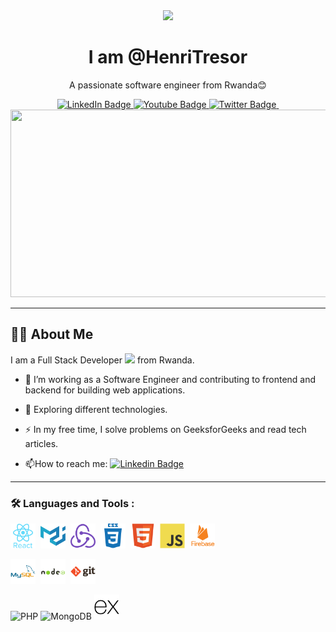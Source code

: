 <div align='center'>
 <img src='https://media3.giphy.com/media/iDOOSqoC0k3VeT9rd5/200w.webp?cid=ecf05e47ssubg68jen000m7pippjxo4i3rir74yhml7vzp55&rid=200w.webp&ct=g' width="100" />

 <h1>I am @HenriTresor</h1>
 <p>A passionate software engineer from Rwanda😊</p>

<div id="badges">
<a href="https://www.linkedin.com/in/henri-tresor-shimwamana-21b292259/">
  <img src="https://img.shields.io/badge/LinkedIn-blue?style=for-the-badge&logo=linkedin&logoColor=white" alt="LinkedIn Badge"/>
</a>
<a href="https://www.facebook.com/tresor0001/">
  <img src="https://img.shields.io/badge/FaceBook-lightblue?style=for-the-badge&logo=facebook&logoColor=black" alt="Youtube Badge"/>
</a>
<a href="https://twitter.com/@tresor_official">
  <img src="https://img.shields.io/badge/Twitter-blue?style=for-the-badge&logo=twitter&logoColor=white" alt="Twitter Badge"/>
  </a>

  <img src="https://komarev.com/ghpvc/?username=HenriTresor&style=flat-square&color=blue" alt=""/>
</div>
</div>
<div align="center">
  <img src="https://media.giphy.com/media/dWesBcTLavkZuG35MI/giphy.gif" width="600" height="300"/>
</div>

-----

 ## :man_technologist: About Me

 I am a Full Stack Developer <img src="https://media.giphy.com/media/WUlplcMpOCEmTGBtBW/giphy.gif" width="30"> from Rwanda.

 - :telescope: I’m working as a Software Engineer and contributing to frontend and backend for building web applications.

- :seedling: Exploring different technologies.

- :zap: In my free time, I solve problems on GeeksforGeeks and read tech articles.

- :mailbox:How to reach me: [![Linkedin Badge](https://img.shields.io/badge/-kakbar-blue?style=flat&logo=Linkedin&logoColor=white)](https://www.linkedin.com/in/henri-tresor-shimwamana-21b292259/)

----

### :hammer_and_wrench: Languages and Tools :

<div>

  <img src="https://github.com/devicons/devicon/blob/master/icons/react/react-original-wordmark.svg" title="React" alt="React" width="40" height="40"/>&nbsp;
  <img src="https://github.com/devicons/devicon/blob/master/icons/materialui/materialui-original.svg" title="Material UI" alt="Material UI" width="40" height="40"/>&nbsp;
  <img src="https://github.com/devicons/devicon/blob/master/icons/redux/redux-original.svg" title="Redux" alt="Redux " width="40" height="40"/>&nbsp;
  <img src="https://github.com/devicons/devicon/blob/master/icons/css3/css3-plain-wordmark.svg"  title="CSS3" alt="CSS" width="40" height="40"/>&nbsp;
  <img src="https://github.com/devicons/devicon/blob/master/icons/html5/html5-original.svg" title="HTML5" alt="HTML" width="40" height="40"/>&nbsp;
  <img src="https://github.com/devicons/devicon/blob/master/icons/javascript/javascript-original.svg" title="JavaScript" alt="JavaScript" width="40" height="40"/>&nbsp;
  <img src="https://github.com/devicons/devicon/blob/master/icons/firebase/firebase-plain-wordmark.svg" title="Firebase" alt="Firebase" width="40" height="40"/>&nbsp;

  <img src="https://github.com/devicons/devicon/blob/master/icons/mysql/mysql-original-wordmark.svg" title="MySQL"  alt="MySQL" width="40" height="40"/>&nbsp;
  <img src="https://github.com/devicons/devicon/blob/master/icons/nodejs/nodejs-original-wordmark.svg" title="NodeJS" alt="NodeJS" width="40" height="40"/>&nbsp;
  <img src="https://github.com/devicons/devicon/blob/master/icons/git/git-original-wordmark.svg" title="Git" alt="Git" width="40" height="40"/>

  <img src="" title="PHP" alt="PHP" width="40" height="40"/>
  <img src="" title="MongoDB" alt="MongoDB" width="40" height="40"/>
  <img src="https://github.com/devicons/devicon/blob/master/icons/express/express-original.svg" title="ExpressJS" alt="ExpressJS" width="40" height="40"/>
</div>

